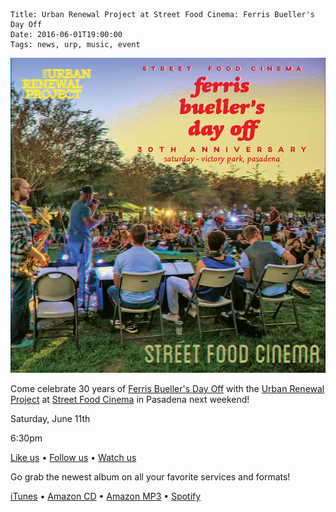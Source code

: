     Title: Urban Renewal Project at Street Food Cinema: Ferris Bueller's Day Off
    Date: 2016-06-01T19:00:00
    Tags: news, urp, music, event

<img src="/img/blog/2016/06/01/urban-renewal-project-at-street-food-cinema-ferris-buellers-day-off/urban-renewal-project-at-street-food-cinema-ferris-buellers-day-off-banner.jpg"
     alt="Urban Renewal Project at Street Food Cinema: Ferris Bueller's Day Off" 
     class="img-urp-banner">

<!-- more -->

Come celebrate 30 years of [Ferris Bueller's Day Off] with the [Urban Renewal
Project] at [Street Food Cinema] in Pasadena next weekend!

Saturday, June 11th

6:30pm

[Ferris Bueller's Day Off]: https://www.facebook.com/ferrisbueller/
[Street Food Cinema]: https://www.facebook.com/stfoodcinema/

[Like us] • [Follow us] • [Watch us]

Go grab the newest album on all your favorite services and formats!

[iTunes] • [Amazon CD] • [Amazon MP3] • [Spotify]

[Urban Renewal Project]: http://urpmusic.com
[Like us]: http://www.fb.com/urpmusic
[Follow us]: http://www.twitter.com/urpmusic
[Watch us]: http://www.youtube.com/urpmusic
[iTunes]: https://itunes.apple.com/us/album/local-legend/id910942147
[Amazon CD]: http://www.amazon.com/Local-Legend-Urban-Renewal-Project/dp/B00N9T391G
[Amazon MP3]: http://www.amazon.com/Local-Legend-Urban-Renewal-Project/dp/B00MWSOD6A
[Spotify]: https://play.spotify.com/album/6RtF0ZRBGIaqVC9imEo1BR
